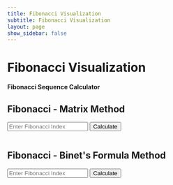 ```yaml
---
title: Fibonacci Visualization
subtitle: Fibonacci Visualization
layout: page
show_sidebar: false
---
```


# Fibonacci Visualization

**Fibonacci Sequence Calculator**

## Fibonacci - Matrix Method

<input type="number" id="matrixIndex" placeholder="Enter Fibonacci Index" />
<button onclick="fetchFibonacci('matrix', document.getElementById('matrixIndex').value)">Calculate</button>
<pre id="matrixResult"></pre>

## Fibonacci - Binet's Formula Method

<input type="number" id="binetIndex" placeholder="Enter Fibonacci Index" />
<button onclick="fetchFibonacci('binet', document.getElementById('binetIndex').value)">Calculate</button>
<pre id="binetResult"></pre>

<!-- Canvas for Fibonacci Shell Visualization -->
<div id="fibonacciCanvas"></div>

<script src="https://cdnjs.cloudflare.com/ajax/libs/p5.js/1.4.0/p5.js"></script>
<script>
    let fibSequence = []; // To store the Fibonacci sequence

    function setup() {
        let canvas = createCanvas(600, 600);
        canvas.parent('fibonacciCanvas');
        noFill();
    }

    function drawFibonacciShell(n) {
        clear();
        let x = width / 2, y = height / 2;
        let angle = 0, radius = 5;

        for(let i = 0; i < n; i++) {
            let currentRadius = radius * sqrt(fibSequence[i]); // Adjust radius based on Fibonacci number
            arc(x, y, currentRadius * 2, currentRadius * 2, angle, angle + PI/2);
            angle += PI / 2;

            if (i % 2 === 0) x += currentRadius / 2;
            else y += currentRadius / 2;
        }
    }

    function fetchFibonacci(method, index) {
        fetch(`https://ww3.stu.nighthawkcodingsociety.com/api/fibonacci/${method}/${index}`)
        .then(response => response.json())
        .then(data => {
            document.getElementById(method + 'Result').textContent = JSON.stringify(data);
            fibSequence = data.sequence; // Assuming the API returns the sequence up to that index
            drawFibonacciShell(fibSequence.length); // Draw the shell visualization
        })
        .catch(error => {
            console.error('Error:', error);
        });
    }
</script>
